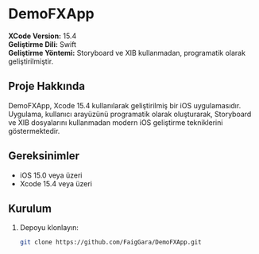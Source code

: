 # DemoFXApp

**XCode Version:** 15.4  
**Geliştirme Dili:** Swift  
**Geliştirme Yöntemi:** Storyboard ve XIB kullanmadan, programatik olarak geliştirilmiştir.

## Proje Hakkında

DemoFXApp, Xcode 15.4 kullanılarak geliştirilmiş bir iOS uygulamasıdır. Uygulama, kullanıcı arayüzünü programatik olarak oluşturarak, Storyboard ve XIB dosyalarını kullanmadan modern iOS geliştirme tekniklerini göstermektedir.

## Gereksinimler

- iOS 15.0 veya üzeri
- Xcode 15.4 veya üzeri

## Kurulum

1. Depoyu klonlayın:

   ```bash
   git clone https://github.com/FaigGara/DemoFXApp.git
